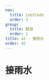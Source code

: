 ```yaml
---
nav:
  title: LeetCode
  order: 3
group:
  title: 数组
  order: 1
title: 42 - 接雨水
order: 42
---
```


# 接雨水